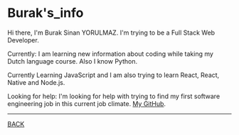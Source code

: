 # Burak's_info

Hi there, I'm Burak Sinan YORULMAZ. I'm trying to be a Full Stack Web Developer.

Currently: I am learning new information about coding while taking my Dutch language course. Also I know Python.

Currently Learning JavaScript and I am also trying to learn React, React, Native and Node.js. 

Looking for help: I'm looking for help with trying to find my first software engineering job in this current job climate. [My GitHub](https://github.com/businan).

---
[BACK](README.md)